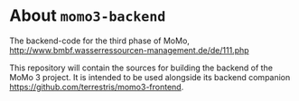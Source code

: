 # About `momo3-backend`

The backend-code for the third phase of MoMo, http://www.bmbf.wasserressourcen-management.de/de/111.php

This repository will contain the sources for building the backend of the MoMo 3 project. It is intended to be
used alongside its backend companion https://github.com/terrestris/momo3-frontend.
